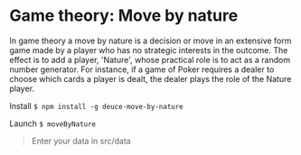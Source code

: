 # Game theory: Move by nature

In game theory a move by nature is a decision or move in an extensive form game made by a player who has no strategic interests in the outcome. The effect is to add a player, 'Nature', whose practical role is to act as a random number generator. For instance, if a game of Poker requires a dealer to choose which cards a player is dealt, the dealer plays the role of the Nature player.

Install
`$ npm install -g deuce-move-by-nature`

Launch
`$ moveByNature`

>Enter your data in src/data
